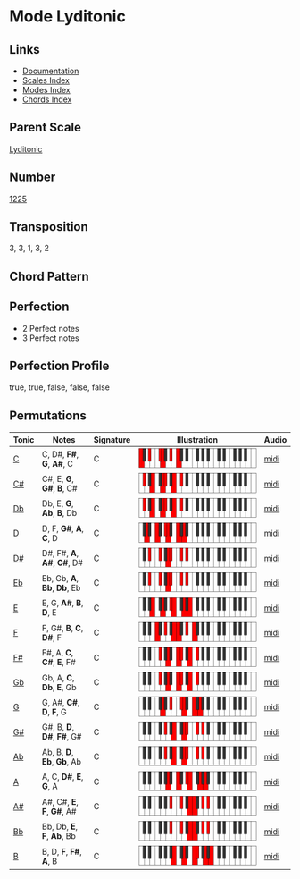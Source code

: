 # Mode Lyditonic

## Links

- [Documentation](README.md)
- [Scales Index](Scales.md)
- [Modes Index](Modes.md)
- [Chords Index](Chords.md)

## Parent Scale

[Lyditonic](ScaleLyditonic.md)

## Number

[1225](https://ianring.com/musictheory/scales/1225)

## Transposition

3, 3, 1, 3, 2

## Chord Pattern



## Perfection

- 2 Perfect notes
- 3 Perfect notes

## Perfection Profile

true, true, false, false, false

## Permutations

| Tonic | Notes | Signature | Illustration | Audio |
|-------|-------|-----------|--------------|-------|
| [C](ModeCNaturalLyditonic.md) | C, D#, **F#**, **G**, **A#**, C | C | ![CNaturalLyditonic](ModeCNaturalLyditonic.png) | [midi](https://github.com/edipermadi/music/blob/main/docs/ModeCNaturalLyditonic.mid?raw=true) |
| [C#](ModeCSharpLyditonic.md) | C#, E, **G**, **G#**, **B**, C# | C | ![CSharpLyditonic](ModeCSharpLyditonic.png) | [midi](https://github.com/edipermadi/music/blob/main/docs/ModeCSharpLyditonic.mid?raw=true) |
| [Db](ModeDFlatLyditonic.md) | Db, E, **G**, **Ab**, **B**, Db | C | ![DFlatLyditonic](ModeDFlatLyditonic.png) | [midi](https://github.com/edipermadi/music/blob/main/docs/ModeDFlatLyditonic.mid?raw=true) |
| [D](ModeDNaturalLyditonic.md) | D, F, **G#**, **A**, **C**, D | C | ![DNaturalLyditonic](ModeDNaturalLyditonic.png) | [midi](https://github.com/edipermadi/music/blob/main/docs/ModeDNaturalLyditonic.mid?raw=true) |
| [D#](ModeDSharpLyditonic.md) | D#, F#, **A**, **A#**, **C#**, D# | C | ![DSharpLyditonic](ModeDSharpLyditonic.png) | [midi](https://github.com/edipermadi/music/blob/main/docs/ModeDSharpLyditonic.mid?raw=true) |
| [Eb](ModeEFlatLyditonic.md) | Eb, Gb, **A**, **Bb**, **Db**, Eb | C | ![EFlatLyditonic](ModeEFlatLyditonic.png) | [midi](https://github.com/edipermadi/music/blob/main/docs/ModeEFlatLyditonic.mid?raw=true) |
| [E](ModeENaturalLyditonic.md) | E, G, **A#**, **B**, **D**, E | C | ![ENaturalLyditonic](ModeENaturalLyditonic.png) | [midi](https://github.com/edipermadi/music/blob/main/docs/ModeENaturalLyditonic.mid?raw=true) |
| [F](ModeFNaturalLyditonic.md) | F, G#, **B**, **C**, **D#**, F | C | ![FNaturalLyditonic](ModeFNaturalLyditonic.png) | [midi](https://github.com/edipermadi/music/blob/main/docs/ModeFNaturalLyditonic.mid?raw=true) |
| [F#](ModeFSharpLyditonic.md) | F#, A, **C**, **C#**, **E**, F# | C | ![FSharpLyditonic](ModeFSharpLyditonic.png) | [midi](https://github.com/edipermadi/music/blob/main/docs/ModeFSharpLyditonic.mid?raw=true) |
| [Gb](ModeGFlatLyditonic.md) | Gb, A, **C**, **Db**, **E**, Gb | C | ![GFlatLyditonic](ModeGFlatLyditonic.png) | [midi](https://github.com/edipermadi/music/blob/main/docs/ModeGFlatLyditonic.mid?raw=true) |
| [G](ModeGNaturalLyditonic.md) | G, A#, **C#**, **D**, **F**, G | C | ![GNaturalLyditonic](ModeGNaturalLyditonic.png) | [midi](https://github.com/edipermadi/music/blob/main/docs/ModeGNaturalLyditonic.mid?raw=true) |
| [G#](ModeGSharpLyditonic.md) | G#, B, **D**, **D#**, **F#**, G# | C | ![GSharpLyditonic](ModeGSharpLyditonic.png) | [midi](https://github.com/edipermadi/music/blob/main/docs/ModeGSharpLyditonic.mid?raw=true) |
| [Ab](ModeAFlatLyditonic.md) | Ab, B, **D**, **Eb**, **Gb**, Ab | C | ![AFlatLyditonic](ModeAFlatLyditonic.png) | [midi](https://github.com/edipermadi/music/blob/main/docs/ModeAFlatLyditonic.mid?raw=true) |
| [A](ModeANaturalLyditonic.md) | A, C, **D#**, **E**, **G**, A | C | ![ANaturalLyditonic](ModeANaturalLyditonic.png) | [midi](https://github.com/edipermadi/music/blob/main/docs/ModeANaturalLyditonic.mid?raw=true) |
| [A#](ModeASharpLyditonic.md) | A#, C#, **E**, **F**, **G#**, A# | C | ![ASharpLyditonic](ModeASharpLyditonic.png) | [midi](https://github.com/edipermadi/music/blob/main/docs/ModeASharpLyditonic.mid?raw=true) |
| [Bb](ModeBFlatLyditonic.md) | Bb, Db, **E**, **F**, **Ab**, Bb | C | ![BFlatLyditonic](ModeBFlatLyditonic.png) | [midi](https://github.com/edipermadi/music/blob/main/docs/ModeBFlatLyditonic.mid?raw=true) |
| [B](ModeBNaturalLyditonic.md) | B, D, **F**, **F#**, **A**, B | C | ![BNaturalLyditonic](ModeBNaturalLyditonic.png) | [midi](https://github.com/edipermadi/music/blob/main/docs/ModeBNaturalLyditonic.mid?raw=true) |
